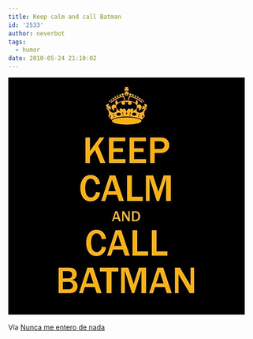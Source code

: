 ```yaml
---
title: Keep calm and call Batman
id: '2533'
author: neverbot
tags:
  - humor
date: 2010-05-24 21:10:02
---
```


![201005242109.jpg](./keep-calm-and-call-batman/201005242109.jpg)

Vía [Nunca me entero de nada](http://quimicefa.tumblr.com/post/625798039/corrosif-tipofagia)